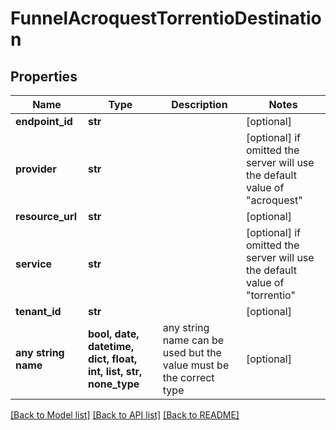 # FunnelAcroquestTorrentioDestination


## Properties
Name | Type | Description | Notes
------------ | ------------- | ------------- | -------------
**endpoint_id** | **str** |  | [optional] 
**provider** | **str** |  | [optional]  if omitted the server will use the default value of "acroquest"
**resource_url** | **str** |  | [optional] 
**service** | **str** |  | [optional]  if omitted the server will use the default value of "torrentio"
**tenant_id** | **str** |  | [optional] 
**any string name** | **bool, date, datetime, dict, float, int, list, str, none_type** | any string name can be used but the value must be the correct type | [optional]

[[Back to Model list]](../README.md#documentation-for-models) [[Back to API list]](../README.md#documentation-for-api-endpoints) [[Back to README]](../README.md)



